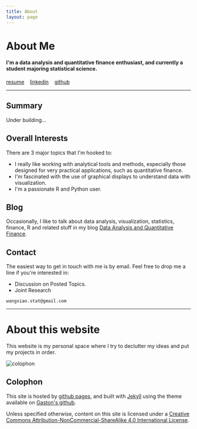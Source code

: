 ```yaml
---
title: About
layout: page
---
```


# About Me

#### I'm a data analysis and quantitative finance enthusiast, and currently a student majoring statistical science.

<a class="graybutton" href="/about/wang_xiao.pdf">resume</a>
&nbsp;&nbsp;
<a class="graybutton" href="https://www.linkedin.com/pub/xiao-wang/91/936/a56" target="_blank">linkedin</a>
&nbsp;&nbsp;
<a class="graybutton" href="https://github.com/xw393" target="_blank">github</a>

<hr/>


## Summary

Under building...

## Overall Interests

There are 3 major topics that I'm hooked to:
 
- I really like working with analytical tools 
and methods, especially those designed for very practical applications, such as quantitative finance.
- I'm fascinated with the use of graphical displays to understand data with visualization.
- I'm a passionate R and Python user.


## Blog

Occasionally, I like to talk about data analysis, visualization, statistics, finance, R and 
related stuff in my blog [Data Analysis and Quantitative Finance](/blog).


## Contact

The easiest way to get in touch with me is by email. Feel free to drop me a line 
if you're interested in:

- Discussion on Posted Topics.
- Joint Research

```wangxiao.stat@gmail.com```


<hr>

# About this website

This website is my personal space where I try to declutter my ideas and put my 
projects in order. 

<p>
<img class="centered" src="http://farm4.staticflickr.com/3765/11406802826_77d023acc1_o.jpg" alt="colophon"/> 
</p>

## Colophon

This site is hosted by [github pages](https://pages.github.com), and built with [Jekyll](https://github.com/mojombo/jekyll) using the theme available on [Gaston's github](https://github.com/gastonstat/gastonstat.github.io). 


Unless specified otherwise, content on this site is licensed under a 
[Creative Commons Attribution-NonCommercial-ShareAlike 4.0 International License](http://creativecommons.org/licenses/by-nc-sa/4.0/).



